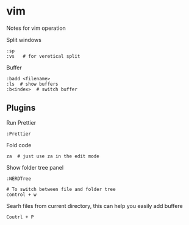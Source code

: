 # vim

Notes for vim operation

Split windows

```
:sp
:vs   # for veretical split
```

Buffer

```
:badd <filename>
:ls  # show buffers
:b<index>  # switch buffer
```

## Plugins

Run Prettier

```
:Prettier
```

Fold code

```
za  # just use za in the edit mode
```

Show folder tree panel

```
:NERDTree

# To switch between file and folder tree
control + w
```

Searh files from current directory, this can help you easily add buffere
```
Coutrl + P
```
